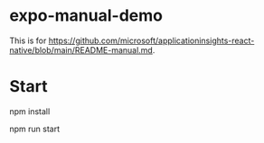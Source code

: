 # expo-manual-demo
This is for https://github.com/microsoft/applicationinsights-react-native/blob/main/README-manual.md.

# Start

npm install

npm run start
